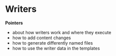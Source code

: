 # Writers

**Pointers**
- about how writers work and where they execute 
- how to add content changes 
- how to generate differently named files 
- how to use the writer data in the templates

